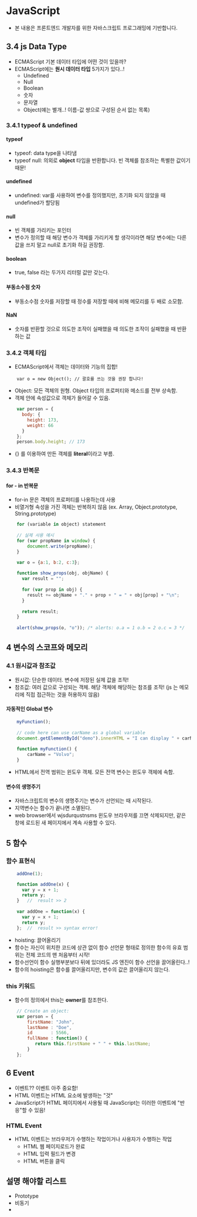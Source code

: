 # JavaScript

- 본 내용은 프론트엔드 개발자를 위한 자바스크립트 프로그래밍에 기반합니다. 

## 3.4 js Data Type
- ECMAScript 기본 데이터 타입에 어떤 것이 있을까?  
- ECMAScript에는 **원시 데이터 타입** 5가지가 있다..!
    - Undefined
    - Null
    - Boolean
    - 숫자
    - 문자열 
    - Object(얘는 별개..! 이름-값 쌍으로 구성된 순서 없는 목록) 
    
### 3.4.1 typeof & undefined

#### typeof 
- typeof: data type을 나타냄
- typeof null: 의외로 **object** 타입을 반환합니다. 빈 객체를 참조하는 특별한 값이기 때문!
#### undefined
- undefined: var를 사용하여 변수를 정의했지만, 초기화 되지 않았을 때 undefined가 할당됨
#### null
- 빈 객체를 가리키는 포인터 
- 변수가 정의할 때 해당 변수가 객체를 가리키게 할 생각이라면 해당 변수에는 다른 값을 쓰지 말고 null로 초기화 하길 권장함. 
#### boolean 
- true, false 라는 두가지 리터럴 값만 갖는다. 
#### 부동소수점 숫자 
- 부동소수점 숫자를 저장할 때 정수를 저장할 때에 비해 메모리를 두 배로 소모함. 
#### NaN
- 숫자를 반환할 것으로 의도한 조작이 실패했을 때 의도한 조작이 실패했을 때 반환하는 값


### 3.4.2 객체 타입
- ECMAScript에서 객체는 데이터와 기능의 집합!
```
    var o = new Object(); // 괄호를 쓰는 것을 권장 합니다!
```
- Object: 모든 객체의 원형. Object 타입의 프로퍼티와 메소드를 전부 상속함. 
- 객체 안에 속성값으로 객체가 들어갈 수 있음.
```js
    var person = {
      body: {
        height: 173,
        weight: 66
      }
    };
    person.body.height; // 173
```
- {} 를 이용하여 만든 객체를 **literal**이라고 부름.

### 3.4.3 반복문 
#### for - in 반복문 
- for-in 문은 객체의 프로퍼티를 나용하는데 사용
- 비열거형 속성을 가진 객체는 반복하지 않음 (ex. Array, Object.prototype, String.prototype)
```js
    for (variable in object) statement
    
    // 실제 사용 예시 
    for (var propName in window) {
        document.write(propName);
    }    
```

```js
    var o = {a:1, b:2, c:3};
    
    function show_props(obj, objName) {
      var result = "";
        
      for (var prop in obj) {
        result += objName + "." + prop + " = " + obj[prop] + "\n";
      }
        
      return result;
    }
    
    alert(show_props(o, "o")); /* alerts: o.a = 1 o.b = 2 o.c = 3 */
```

## 4 변수의 스코프와 메모리

### 4.1 원시값과 참조값

- 원시값: 단순한 데이터. 변수에 저장된 실제 값을 조작!
- 참조값: 여러 값으로 구성되는 객체. 해당 객체에 해당하는 참조를 조작! (js 는 메모리에 직접 접근하는 것을 허용하지 않음)

#### 자동적인 Global 변수 
```js
    myFunction();
    
    // code here can use carName as a global variable
    document.getElementById("demo").innerHTML = "I can display " + carName;
    
    function myFunction() {
        carName = "Volvo";
    }
```
- HTML에서 전역 범위는 윈도우 객체. 모든 전역 변수는 윈도우 객체에 속함.
#### 변수의 생명주기 
- 자바스크립트의 변수의 생명주기는 변수가 선언되는 때 시작된다. 
- 지역변수는 함수가 끝나면 소멸된다. 
- web browser에서 wjsdurqustnsms 윈도우 브라우저를 끄면 삭제되지만, 같은 창에 로드된 새 페이지에서 계속 사용할 수 있다. 



## 5 함수 
### 함수 표현식 
```js
    addOne(1);

    function addOne(x) {
      var y = x + 1;
      return y;
    }   //  result >> 2
    
    var addOne = function(x) {
      var y = x + 1;
      return y;
    };  //  result >> syntax error!
```
- hoisting: 끌어올리기  
- 함수는 자신이 위치한 코드에 상관 없이 함수 선언문 형태로 정의한 함수의 유효 범위는 전체 코드의 맨 처음부터 시작!
- 함수선언이 함수 실행부분보다 뒤에 있더라도 JS 엔진이 함수 선언을 끌어올린다..!
- 함수의 hoisting은 함수를 끌어올리지만, 변수의 값은 끌어올리지 않는다.
### this 키워드 
- 함수의 정의에서 this는 **owner**를 참조한다. 
```js
    // Create an object:
    var person = {
        firstName: "John",
        lastName : "Doe",
        id       : 5566,
        fullName : function() {
           return this.firstName + " " + this.lastName;
        }
    };
```


## 6 Event
- 이벤트?? 이벤트 아주 중요함!
- HTML 이벤트는 HTML 요소에 발생하는 "것"
- JavaScript가 HTML 페이지에서 사용될 때 JavaScript는 이러한 이벤트에 "반응"할 수 있음!
### HTML Event
- HTML 이벤트는 브라우저가 수행하는 작업이거나 사용자가 수행하는 작업
    - HTML 웹 페이지로드가 완료
    - HTML 입력 필드가 변경
    - HTML 버튼을 클릭
    





## 설명 해야할 리스트 
- Prototype
- 비동기 
-